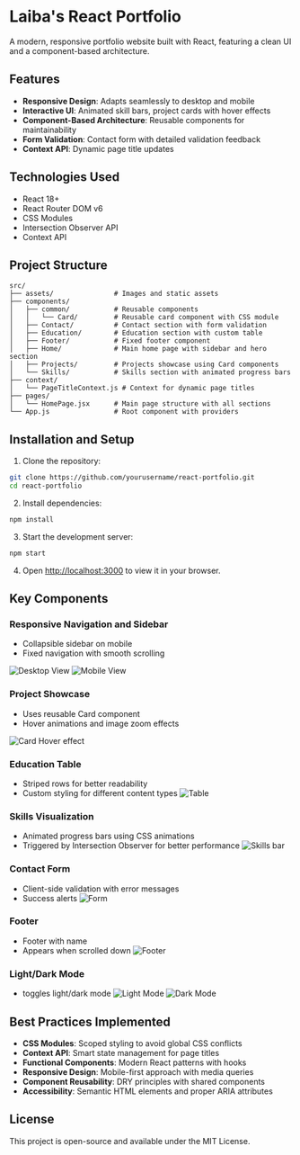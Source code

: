 # Laiba's React Portfolio

A modern, responsive portfolio website built with React, featuring a clean UI and a component-based architecture.

## Features

- **Responsive Design**: Adapts seamlessly to desktop and mobile
- **Interactive UI**: Animated skill bars, project cards with hover effects
- **Component-Based Architecture**: Reusable components for maintainability
- **Form Validation**: Contact form with detailed validation feedback
- **Context API**: Dynamic page title updates

## Technologies Used

- React 18+
- React Router DOM v6
- CSS Modules
- Intersection Observer API
- Context API

## Project Structure

```
src/
├── assets/               # Images and static assets
├── components/
│   ├── common/           # Reusable components
│   │   └── Card/         # Reusable card component with CSS module
│   ├── Contact/          # Contact section with form validation
│   ├── Education/        # Education section with custom table
│   ├── Footer/           # Fixed footer component
│   ├── Home/             # Main home page with sidebar and hero section
│   ├── Projects/         # Projects showcase using Card components
│   └── Skills/           # Skills section with animated progress bars
├── context/
│   └── PageTitleContext.js # Context for dynamic page titles
├── pages/
│   └── HomePage.jsx      # Main page structure with all sections
└── App.js                # Root component with providers
```

## Installation and Setup

1. Clone the repository:

```bash
git clone https://github.com/yourusername/react-portfolio.git
cd react-portfolio
```

2. Install dependencies:

```bash
npm install
```

3. Start the development server:

```bash
npm start
```

4. Open [http://localhost:3000](http://localhost:3000) to view it in your browser.

## Key Components

### Responsive Navigation and Sidebar

- Collapsible sidebar on mobile
- Fixed navigation with smooth scrolling

![Desktop View](src/assets/1.jpg)
![Mobile View](src/assets/2.jpg)

### Project Showcase

- Uses reusable Card component
- Hover animations and image zoom effects

![Card Hover effect](src/assets/3.gif)

### Education Table

- Striped rows for better readability
- Custom styling for different content types
  ![Table](src/assets/4.jpg)

### Skills Visualization

- Animated progress bars using CSS animations
- Triggered by Intersection Observer for better performance
  ![Skills bar](src/assets/5.gif)

### Contact Form

- Client-side validation with error messages
- Success alerts
  ![Form](src/assets/6.jpg)

### Footer

- Footer with name
- Appears when scrolled down
  ![Footer](src/assets/7.jpg)

### Light/Dark Mode

- toggles light/dark mode
  ![Light Mode](src/assets/8.jpg)
  ![Dark Mode](src/assets/9.jpg)

## Best Practices Implemented

- **CSS Modules**: Scoped styling to avoid global CSS conflicts
- **Context API**: Smart state management for page titles
- **Functional Components**: Modern React patterns with hooks
- **Responsive Design**: Mobile-first approach with media queries
- **Component Reusability**: DRY principles with shared components
- **Accessibility**: Semantic HTML elements and proper ARIA attributes

## License

This project is open-source and available under the MIT License.
